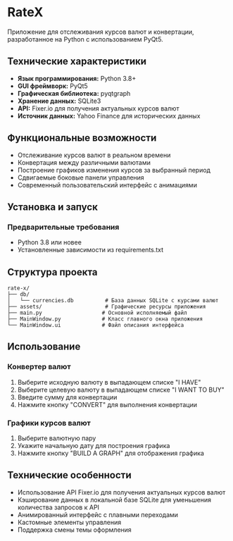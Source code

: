 # RateX

Приложение для отслеживания курсов валют и конвертации, разработанное на Python с использованием PyQt5.

## Технические характеристики

- **Язык программирования:** Python 3.8+
- **GUI фреймворк:** PyQt5
- **Графическая библиотека:** pyqtgraph
- **Хранение данных:** SQLite3
- **API:** Fixer.io для получения актуальных курсов валют
- **Источник данных:** Yahoo Finance для исторических данных

## Функциональные возможности

- Отслеживание курсов валют в реальном времени
- Конвертация между различными валютами
- Построение графиков изменения курсов за выбранный период
- Сдвигаемые боковые панели управления
- Современный пользовательский интерфейс с анимациями

## Установка и запуск

### Предварительные требования
- Python 3.8 или новее
- Установленные зависимости из requirements.txt

## Структура проекта

```
rate-x/
├── db/
│   └── currencies.db          # База данных SQLite с курсами валют
├── assets/                    # Графические ресурсы приложения
├── main.py                   # Основной исполняемый файл
├── MainWindow.py             # Класс главного окна приложения
└── MainWindow.ui             # Файл описания интерфейса
```

## Использование

### Конвертер валют
1. Выберите исходную валюту в выпадающем списке "I HAVE"
2. Выберите целевую валюту в выпадающем списке "I WANT TO BUY"
3. Введите сумму для конвертации
4. Нажмите кнопку "CONVERT" для выполнения конвертации

### Графики курсов валют
1. Выберите валютную пару
2. Укажите начальную дату для построения графика
3. Нажмите кнопку "BUILD A GRAPH" для отображения графика

## Технические особенности

- Использование API Fixer.io для получения актуальных курсов валют
- Кэширование данных в локальной базе SQLite для уменьшения количества запросов к API
- Анимированный интерфейс с плавными переходами
- Кастомные элементы управления
- Поддержка смены темы оформления
